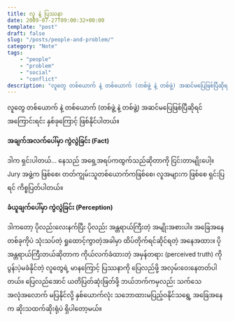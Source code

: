 ```yaml
---
title: လူ နဲ့ ပြဿနာ
date: 2009-07-27T09:00:32+00:00
template: "post"  
draft: false  
slug: "/posts/people-and-problem/"  
category: "Note"
tags:
    - "people"
    - "problem"
    - "social"
    - "conflict"
description: "လူတွေ တစ်ယောက် နဲ့ တစ်ယောက် (တစ်ဖွဲ့ နဲ့ တစ်ဖွဲ့) အဆင်မပြေဖြစ်ပြီဆိုရင် အကြောင်းရင်း နှစ်ခုကြောင့် ဖြစ်နိုင်ပါတယ်။"
---
```

လူတွေ တစ်ယောက် နဲ့ တစ်ယောက် (တစ်ဖွဲ့ နဲ့ တစ်ဖွဲ့) အဆင်မပြေဖြစ်ပြီဆိုရင် အကြောင်းရင်း နှစ်ခုကြောင့် ဖြစ်နိုင်ပါတယ်။

**အချက်အလက်ပေါ်မှာ ကွဲလွဲခြင်း (Fact)**

ဒါက ရှင်းပါတယ်… နေသည် အရှေ့အရပ်ကထွက်သည်ဆိုတာကို ငြင်းတာမျိုးပေါ့။ Jury အဖွဲ့က ဖြစ်စေ၊ တတ်ကျွမ်းသူတစ်ယောက်ကဖြစ်စေ၊ လူအများက ဖြစ်စေ ရှင်းပြရင် ကိစ္စပြတ်ပါတယ်။

**ခံယူချက်ပေါ်မှာ ကွဲလွဲခြင်း (Perception)**

ဒါကတော့ ပိုလည်းလေးနက်ပြီး ပိုလည်း အန္တရာယ်ကြီးတဲ့ အမျိုးအစားပါ။ အခြေအနေတစ်ခုကိုပဲ သုံးသပ်တဲ့ ရှုထောင့်ကွာတဲ့အခါမှာ ထိပ်တိုက်ရင်ဆိုင်ရတဲ့ အနေအထား။ ပိုအန္တရာယ်ကြီးတယ်ဆိုတာက ကိုယ်လက်ခံထားတဲ့ အမှန်တရား (perceived truth) ကို ပွန်းပဲ့မခံနိုင်တဲ့ လူတွေရဲ့ မာနကြောင့် ပြဿနာကို ပြေလည်ဖို့ အလှမ်းဝေးနေတတ်ပါတယ်။ ပြေလည်အောင် ယတိပြတ်ဆုံးဖြတ်ဖို့ ဘယ်ဘက်ကမှလည်း သက်သေအလုံအလောက် မပြနိုင်လို့ နှစ်ယောက်လုံး သဘောထားမပြည့်ဝနိုင်သရွေ့ အခြေအနေက ဆိုးသထက်ဆိုးရုံပဲ ရှိပါတော့မယ်။
